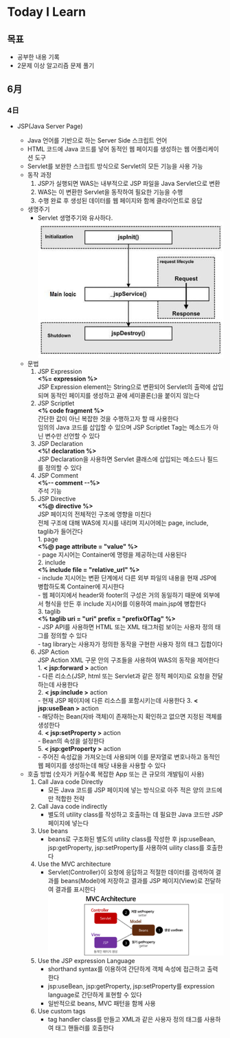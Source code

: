 # Today I Learn
## 목표
* 공부한 내용 기록
* 2문제 이상 알고리즘 문제 풀기

## 6月

### 4日

- JSP(Java Server Page)

    - Java 언어를 기반으로 하는 Server Side 스크립트 언어
    - HTML 코드에 Java 코드를 넣어 동적인 웹 페이지를 생성하는 웹 어플리케이션 도구
    - Servlet를 보완한 스크립트 방식으로 Servlet의 모든 기능을 사용 가능
    - 동작 과정
        1. JSP가 실행되면 WAS는 내부적으로 JSP 파일을 Java Servlet으로 변환
        2. WAS는 이 변환한 Servlet을 동작하여 필요한 기능을 수행
        3. 수행 완료 후 생성된 데이터를 웹 페이지와 함께 클라이언트로 응답
    - 생명주기
        - Servlet 생명주기와 유사하다.   
        ![JSP_life_cycle](../../img/jsp_life_cycle.jpg)
    - 문법
        1. JSP Expression   
            **<%= expression %>**  
            JSP Expression element는 String으로 변환되어 Servlet의 출력에 삽입되며 동적인 페이지를 생성하고 끝에 세미콜론(;)을 붙이지 않는다
        2. JSP Scriptlet   
            **<% code fragment %>**   
            간단한 값이 아닌 복잡한 것을 수행하고자 할 때 사용한다   
            임의의 Java 코드를 삽입할 수 있으며 JSP Scriptlet Tag는 메소드가 아닌 변수만 선언할 수 있다
        3. JSP Declaration   
            **<%! declaration %>**   
            JSP Declaration을 사용하면 Servlet 클래스에 삽입되는 메소드나 필드를 정의할 수 있다
        4. JSP Comment   
            **<%-- comment --%>**   
            주석 기능
        5. JSP Directive   
            **<%@ directive %>**   
            JSP 페이지의 전체적인 구조에 영향을 미친다   
            전체 구조에 대해 WAS에 지시를 내리며 지시어에는 page, include, taglib가 들어간다   
               1. page    
               **<%@ page attribute = "value" %>**   
               - page 지시어는 Container에 명령을 제공하는데 사용된다   
               2. include   
               **<% include file = "relative_url" %>**   
               - include 지시어는 변환 단계에서 다른 외부 파일의 내용을 현재 JSP에 병합하도록 Container에 지시한다   
               - 웹 페이지에서 header와 footer의 구성은 거의 동일하기 때문에 외부에서 형식을 만든 후 include 지시어를 이용하여 main.jsp에 병합한다   
               3. taglib   
               **<% taglib uri = "uri" prefix = "prefixOfTag" %>**   
               - JSP API를 사용하면 HTML 또는 XML 태그처럼 보이는 사용자 정의 태그를 정의할 수 있다   
               - tag library는 사용자가 정의한 동작을 구현한 사용자 정의 태그 집합이다
        6. JSP Action   
            JSP Action XML 구문 안의 구조들을 사용하여 WAS의 동작을 제어한다   
               1. **< jsp:forward >** action   
               - 다른 리소스(JSP, html 또는 Servlet과 같은 정적 페이지)로 요청을 전달하는데 사용한다   
               2. **< jsp:include >** action   
               - 현재 JSP 페이지에 다른 리소스를 포함시키는데 사용한다
               3. **< jsp:useBean >** action   
               - 해당하는 Bean(자바 객체)이 존재하는지 확인하고 없으면 지정된 객체를 생성한다   
               4. **< jsp:setProperty >** action   
               - Bean의 속성을 설정한다   
               5. **< jsp:getProperty >** action   
               - 주어진 속성값을 가져오는데 사용되며 이를 문자열로 변호나하고 동적인 웹 페이지를 생성하는데 해당 내용을 사용할 수 있다
    - 호출 방법 (숫자가 커질수록 복잡한 App 또는 큰 규모의 개발팀이 사용)
        1. Call Java code Directly
            - 모든 Java 코드를 JSP 페이지에 넣는 방식으로 아주 적은 양의 코드에만 적합한 전략
        2. Call Java code indirectly
            - 별도의 utility class를 작성하고 호출하는 데 필요한 Java 코드만 JSP 페이지에 넣는다
        3. Use beans
            - beans로 구조화된 별도의 utility class를 작성한 후 jsp:useBean, jsp:getProperty, jsp:setProperty를 사용하여 uility class를 호출한다
        4. Use the MVC architecture
            - Servlet(Controller)이 요청에 응답하고 적절한 데이터를 검색하여 결과를 beans(Model)에 저장하고 결과를 JSP 페이지(View)로 전달하여 결과를 표시한다
            ![mvc_architecture](../../img/simple-mvc-architecture.jpg)
        5. Use the JSP expression Language
            - shorthand syntax를 이용하여 간단하게 객체 속성에 접근하고 출력한다
            - jsp:useBean, jsp:getProperty, jsp:setProperty를 expression language로 간단하게 표현할 수 있다
            - 일반적으로  beans, MVC 패턴을 함께 사용
        6. Use custom tags
            - tag handler class를 만들고 XML과 같은 사용자 정의 태그를 사용하여 태그 핸들러를 호출한다
        